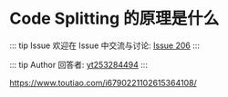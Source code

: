 # Code Splitting 的原理是什么



::: tip Issue 
 欢迎在 Issue 中交流与讨论: [Issue 206](https://github.com/shfshanyue/Daily-Question/issues/206) 
:::

::: tip Author 
回答者: [yt253284494](https://github.com/yt253284494) 
:::

https://www.toutiao.com/i6790221102615364108/